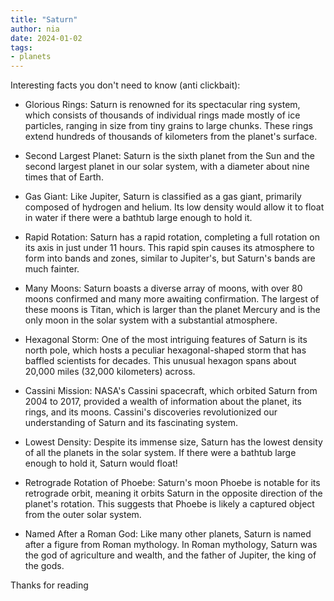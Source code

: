 ```yaml
---
title: "Saturn"
author: nia
date: 2024-01-02
tags:
- planets
---
```


Interesting facts you don't need to know (anti clickbait):

- Glorious Rings: Saturn is renowned for its spectacular ring system, which consists of thousands of individual rings made mostly of ice particles, ranging in size from tiny grains to large chunks. These rings extend hundreds of thousands of kilometers from the planet's surface.

- Second Largest Planet: Saturn is the sixth planet from the Sun and the second largest planet in our solar system, with a diameter about nine times that of Earth.

- Gas Giant: Like Jupiter, Saturn is classified as a gas giant, primarily composed of hydrogen and helium. Its low density would allow it to float in water if there were a bathtub large enough to hold it.

- Rapid Rotation: Saturn has a rapid rotation, completing a full rotation on its axis in just under 11 hours. This rapid spin causes its atmosphere to form into bands and zones, similar to Jupiter's, but Saturn's bands are much fainter.

- Many Moons: Saturn boasts a diverse array of moons, with over 80 moons confirmed and many more awaiting confirmation. The largest of these moons is Titan, which is larger than the planet Mercury and is the only moon in the solar system with a substantial atmosphere.

- Hexagonal Storm: One of the most intriguing features of Saturn is its north pole, which hosts a peculiar hexagonal-shaped storm that has baffled scientists for decades. This unusual hexagon spans about 20,000 miles (32,000 kilometers) across.

- Cassini Mission: NASA's Cassini spacecraft, which orbited Saturn from 2004 to 2017, provided a wealth of information about the planet, its rings, and its moons. Cassini's discoveries revolutionized our understanding of Saturn and its fascinating system.

- Lowest Density: Despite its immense size, Saturn has the lowest density of all the planets in the solar system. If there were a bathtub large enough to hold it, Saturn would float!

- Retrograde Rotation of Phoebe: Saturn's moon Phoebe is notable for its retrograde orbit, meaning it orbits Saturn in the opposite direction of the planet's rotation. This suggests that Phoebe is likely a captured object from the outer solar system.

- Named After a Roman God: Like many other planets, Saturn is named after a figure from Roman mythology. In Roman mythology, Saturn was the god of agriculture and wealth, and the father of Jupiter, the king of the gods.

Thanks for reading